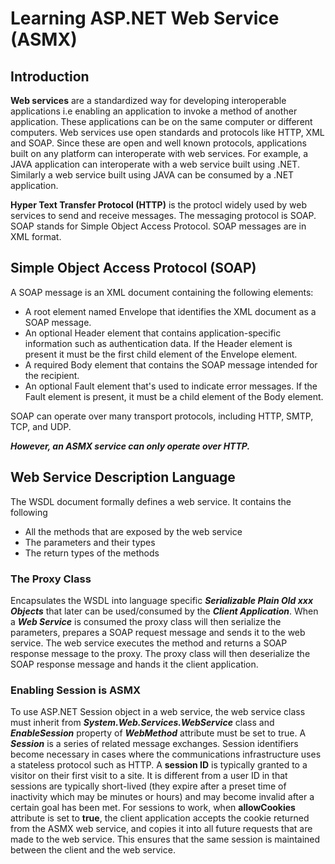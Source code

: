 # Learning ASP.NET Web Service (ASMX)

## Introduction

**Web services** are a standardized way for developing interoperable applications i.e enabling an application to invoke a method of another application.
These applications can be on the same computer or different computers. Web services use open standards and protocols like HTTP, XML and SOAP.
Since these are open and well known protocols, applications built on any platform can interoperate with web services.
For example, a JAVA application can interoperate with a web service built using .NET.
Similarly a web service built using JAVA can be consumed by a .NET application.

**Hyper Text Transfer Protocol (HTTP)** is the protocl widely used by web services to send and receive messages.
The messaging protocol is SOAP. SOAP stands for Simple Object Access Protocol. SOAP messages are in XML format.

## Simple Object Access Protocol (SOAP)

A SOAP message is an XML document containing the following elements:

- A root element named Envelope that identifies the XML document as a SOAP message.
- An optional Header element that contains application-specific information such as authentication data. If the Header element is present it must be the first child element of the Envelope element.
- A required Body element that contains the SOAP message intended for the recipient.
- An optional Fault element that's used to indicate error messages. If the Fault element is present, it must be a child element of the Body element.

SOAP can operate over many transport protocols, including HTTP, SMTP, TCP, and UDP.

***However, an ASMX service can only operate over HTTP.***

## Web Service Description Language

The WSDL document formally defines a web service. It contains the following

- All the methods that are exposed by the web service
- The parameters and their types
- The return types of the methods

### The Proxy Class

Encapsulates the WSDL into language specific ***Serializable Plain Old xxx Objects*** that later can be used/consumed by the ***Client Application***. 
When a ***Web Service*** is consumed the proxy class will then serialize the parameters, prepares a SOAP request message and sends it to the web service.
The web service executes the method and returns a SOAP response message to the proxy.
The proxy class will then deserialize the SOAP response message and hands it the client application.

### Enabling Session is ASMX
To use ASP.NET Session object in a web service, the web service class must inherit from ***System.Web.Services.WebService*** class and ***EnableSession*** property of ***WebMethod*** attribute must be set to true.
A ***Session*** is a series of related message exchanges. Session identifiers become necessary in cases where the communications infrastructure uses a stateless protocol such as HTTP.
A **session ID** is typically granted to a visitor on their first visit to a site.
It is different from a user ID in that sessions are typically short-lived (they expire after a preset time of inactivity which may be minutes or hours) and may become invalid after a certain goal has been met.
For sessions to work, when **allowCookies** attribute is set to **true**, the client application accepts the cookie returned from the ASMX web service, and copies it into all future requests that are made to the web service.
This ensures that the same session is maintained between the client and the web service.